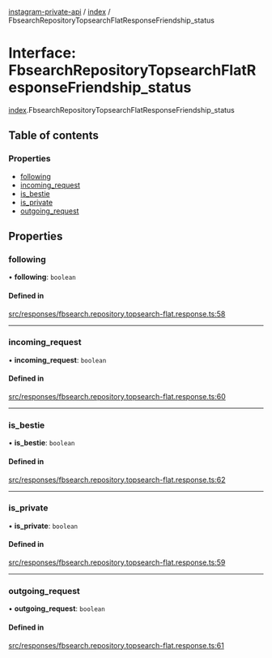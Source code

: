 [instagram-private-api](../../README.md) / [index](../../modules/index.md) / FbsearchRepositoryTopsearchFlatResponseFriendship_status

# Interface: FbsearchRepositoryTopsearchFlatResponseFriendship\_status

[index](../../modules/index.md).FbsearchRepositoryTopsearchFlatResponseFriendship_status

## Table of contents

### Properties

- [following](FbsearchRepositoryTopsearchFlatResponseFriendship_status.md#following)
- [incoming\_request](FbsearchRepositoryTopsearchFlatResponseFriendship_status.md#incoming_request)
- [is\_bestie](FbsearchRepositoryTopsearchFlatResponseFriendship_status.md#is_bestie)
- [is\_private](FbsearchRepositoryTopsearchFlatResponseFriendship_status.md#is_private)
- [outgoing\_request](FbsearchRepositoryTopsearchFlatResponseFriendship_status.md#outgoing_request)

## Properties

### following

• **following**: `boolean`

#### Defined in

[src/responses/fbsearch.repository.topsearch-flat.response.ts:58](https://github.com/Nerixyz/instagram-private-api/blob/0e0721c/src/responses/fbsearch.repository.topsearch-flat.response.ts#L58)

___

### incoming\_request

• **incoming\_request**: `boolean`

#### Defined in

[src/responses/fbsearch.repository.topsearch-flat.response.ts:60](https://github.com/Nerixyz/instagram-private-api/blob/0e0721c/src/responses/fbsearch.repository.topsearch-flat.response.ts#L60)

___

### is\_bestie

• **is\_bestie**: `boolean`

#### Defined in

[src/responses/fbsearch.repository.topsearch-flat.response.ts:62](https://github.com/Nerixyz/instagram-private-api/blob/0e0721c/src/responses/fbsearch.repository.topsearch-flat.response.ts#L62)

___

### is\_private

• **is\_private**: `boolean`

#### Defined in

[src/responses/fbsearch.repository.topsearch-flat.response.ts:59](https://github.com/Nerixyz/instagram-private-api/blob/0e0721c/src/responses/fbsearch.repository.topsearch-flat.response.ts#L59)

___

### outgoing\_request

• **outgoing\_request**: `boolean`

#### Defined in

[src/responses/fbsearch.repository.topsearch-flat.response.ts:61](https://github.com/Nerixyz/instagram-private-api/blob/0e0721c/src/responses/fbsearch.repository.topsearch-flat.response.ts#L61)
